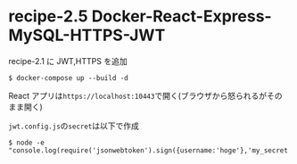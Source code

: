 # recipe-2.5 Docker-React-Express-MySQL-HTTPS-JWT

recipe-2.1 に JWT,HTTPS を追加

```
$ docker-compose up --build -d
```

React アプリは`https://localhost:10443`で開く(ブラウザから怒られるがそのまま開く)

`jwt.config.js`の`secret`は以下で作成

```
$ node -e "console.log(require('jsonwebtoken').sign({username:'hoge'},'my_secret'))"
```
